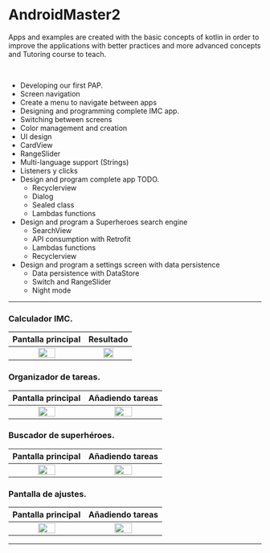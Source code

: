 # AndroidMaster2
Apps and examples are created with the basic concepts of kotlin in order to improve the applications with better practices and more advanced concepts and
Tutoring course to teach.

<br />

 - Developing our first PAP.
  - Screen navigation
- Create a menu to navigate between apps
- Designing and programming complete IMC app.
 - Switching between screens
  - Color management and creation
  - UI design
  - CardView
  - RangeSlider
  - Multi-language support (Strings)
  - Listeners y clicks
- Design and program complete app TODO.
  - Recyclerview
  - Dialog
  - Sealed class
  - Lambdas functions
- Design and program a Superheroes search engine
  - SearchView
  - API consumption with Retrofit
  - Lambdas functions
  - Recyclerview
- Design and program a settings screen with data persistence
  - Data persistence with DataStore
  - Switch and RangeSlider
  - Night mode


---

### Calculador IMC.

|                               Pantalla principal                               |                                   Resultado                                    |
|:------------------------------------------------------------------------------:|:------------------------------------------------------------------------------:|
|  <img src="https://i.imgur.com/F6rSzsI.png" style="height: 50%; width:50%;"/>  |  <img src="https://i.imgur.com/lH1NBas.png" style="height: 50%; width:50%;"/>  |

### Organizador de tareas.

|                              Pantalla principal                              |                               Añadiendo tareas                               |
|:----------------------------------------------------------------------------:|:----------------------------------------------------------------------------:|
| <img src="https://i.imgur.com/uvVh4Q9.png" style="height: 50%; width:50%;"/> | <img src="https://i.imgur.com/GhHuj6c.png" style="height: 50%; width:50%;"/> |

### Buscador de superhéroes.

|                              Pantalla principal                              |                               Añadiendo tareas                               |
|:----------------------------------------------------------------------------:|:----------------------------------------------------------------------------:|
| <img src="https://i.imgur.com/XNwTHjy.png" style="height: 50%; width:50%;"/> | <img src="https://i.imgur.com/xYOssJf.png" style="height: 50%; width:50%;"/> |

### Pantalla de ajustes.

|                              Pantalla principal                              |                               Añadiendo tareas                               |
|:----------------------------------------------------------------------------:|:----------------------------------------------------------------------------:|
| <img src="https://i.imgur.com/HnYQIew.png" style="height: 50%; width:50%;"/> | <img src="https://i.imgur.com/p1Yn1gt.png" style="height: 50%; width:50%;"/> |

---
